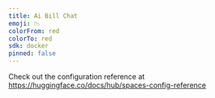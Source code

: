 ```yaml
---
title: Ai Bill Chat
emoji: 📉
colorFrom: red
colorTo: red
sdk: docker
pinned: false
---
```


Check out the configuration reference at https://huggingface.co/docs/hub/spaces-config-reference
